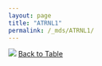 ```yaml
---
layout: page
title: "ATRNL1"
permalink: /_mds/ATRNL1/
---
```


![](../../alns_9.28.22/aln_5HSAA008901_0.954.png?raw=true
)
[Back to Table](../../display)

